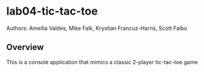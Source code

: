 # lab04-tic-tac-toe

Authors: Ameilia Valdes, Mike Falk, Krystian Francuz-Harris, Scott Falbo

## Overview
This is a console application that mimics a classic 2-player tic-tac-toe game

